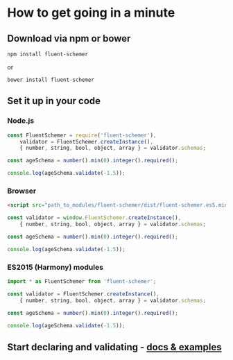 # How to get going in a minute

## Download via npm or bower
`npm install fluent-schemer`

or

`bower install fluent-schemer`

## Set it up in your code

### Node.js
```js
const FluentSchemer = require('fluent-schemer'),
    validator = FluentSchemer.createInstance(),
    { number, string, bool, object, array } = validator.schemas;

const ageSchema = number().min(0).integer().required();

console.log(ageSchema.validate(-1.5));
```

### Browser
```html
<script src="path_to_modules/fluent-schemer/dist/fluent-schemer.es5.min.js"></script>
```

```js
const validator = window.FluentSchemer.createInstance(),
    { number, string, bool, object, array } = validator.schemas;

const ageSchema = number().min(0).integer().required();

console.log(ageSchema.validate(-1.5));
```

### ES2015 (Harmony) modules
```js
import * as FluentSchemer from 'fluent-schemer';

const validator = FluentSchemer.createInstance(),
    { number, string, bool, object, array } = validator.schemas;

const ageSchema = number().min(0).integer().required();

console.log(ageSchema.validate(-1.5));
```

## Start declaring and validating - [docs & examples]('./schemas')